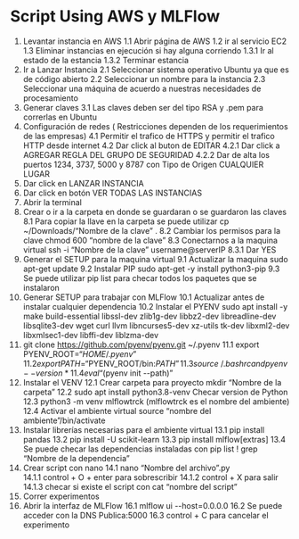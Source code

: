 # Script Using AWS y MLFlow #
1. Levantar instancia en AWS
	1.1 Abrir página de AWS
	1.2 ir al servicio EC2
	1.3 Eliminar instancias en ejecución si hay  alguna corriendo		1.3.1 Ir al estado de la estancia
		1.3.2	 Terminar estancia
2. Ir a Lanzar Instancia
	2.1 Seleccionar sistema operativo Ubuntu ya que es de código abierto
	2.2 Seleccionar un nombre para la instancia
	2.3 Seleccionar una máquina de acuerdo a nuestras necesidades de procesamiento
3. Generar claves
	3.1 Las claves deben ser del tipo RSA y .pem para correrlas en Ubuntu
4. Configuración de redes ( Restricciones dependen de los requerimientos de las empresas)
	4.1 Permitir el trafico de HTTPS y permitir el trafico HTTP desde internet
	4.2 Dar click al buton de EDITAR
		4.2.1 Dar click a AGREGAR REGLA DEL GRUPO DE SEGURIDAD
		4.2.2 Dar de alta los puertos 1234, 3737, 5000 y 8787 con Tipo de Origen CUALQUIER LUGAR
5. Dar click en LANZAR INSTANCIA
6. Dar click en botón VER TODAS LAS INSTANCIAS
7. Abrir la terminal
8. Crear o ir a la carpeta en donde se guardaran o se guardaron las claves
	8.1 Para copiar la llave en la carpeta se puede utilizar cp ~/Downloads/“Nombre de la clave” .
	8.2 Cambiar los permisos para la clave chmod 600 “nombre de la clave”
	8.3 Conectarnos a la maquina virtual ssh -i “Nombre de la clave” username@serverIP
		8.3.1 Dar YES
9. Generar el SETUP para la maquina virtual
	9.1 Actualizar la maquina sudo apt-get update
	9.2 Instalar PIP sudo apt-get -y install python3-pip
	9.3 Se puede utilizar pip list  para checar todos los paquetes que se instalaron
10. Generar SETUP para trabajar con MLFlow
	10.1 Actualizar antes de instalar cualquier dependencia 
	10.2 Instalar el PYENV sudo apt install -y make build-essential libssl-dev zlib1g-dev libbz2-dev libreadline-dev libsqlite3-dev wget curl llvm libncurses5-dev xz-utils tk-dev libxml2-dev libxmlsec1-dev libffi-dev liblzma-dev
11. git clone https://github.com/pyenv/pyenv.git ~/.pyenv 
	11.1 export PYENV_ROOT=“$HOME/.pyenv”
	11.2 export PATH=“$PYENV_ROOT/bin:$PATH”
	11.3 source ~/.bashrc and pyenv --version
	*11.4 eval “$(pyenv init --path)”
12. Instalar el VENV
	12.1 Crear carpeta para proyecto mkdir “Nombre de la carpeta”
	12.2 sudo apt install python3.8-venv Checar version de Python
	12.3 python3 -m venv mlflowtrck (mlflowtrck es el nombre del ambiente)
	12.4 Activar el ambiente virtual source “nombre del ambiente”/bin/activate
13. Instalar librerías necesarias para el ambiente virtual
	13.1 pip install pandas
	13.2 pip install -U scikit-learn
	13.3 pip install mlflow[extras]
	13.4 Se puede checar las dependencias instaladas con pip list ! grep “Nombre de la dependencia”
14. Crear script con nano
	14.1 nano “Nombre del archivo”.py 	
		14.1.1 control + O + enter para sobrescribir 
		14.1.2 control + X para salir 
		14.1.3 checar si existe el script con cat “nombre del script”
15. Correr experimentos
16. Abrir la interfaz de MLFlow
	16.1 mlflow ui --host=0.0.0.0
	16.2 Se puede acceder con la DNS Publica:5000
	16.3 control + C para cancelar el experimento
